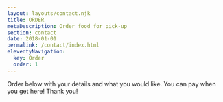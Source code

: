 ```yaml
---
layout: layouts/contact.njk
title: ORDER
metaDescription: Order food for pick-up
section: contact
date: 2018-01-01
permalink: /contact/index.html
eleventyNavigation:
  key: Order
  order: 1
---
```

Order below with your details and what you would like.
You can pay when you get here! Thank you!